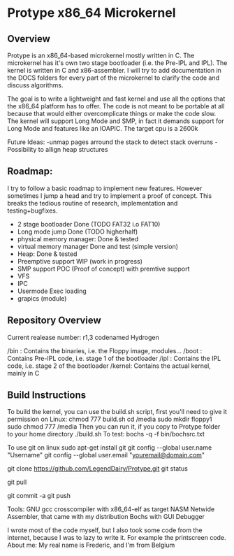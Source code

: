 Protype x86_64 Microkernel
==========================
Overview
--------
Protype is an x86_64-based microkernel mostly written in C.
The microkernel has it's own two stage bootloader (i.e. the Pre-IPL and IPL).
The kernel is written in C and x86-assembler.
I will try to add documentation in the DOCS folders for every part of the microkernel to clarify the code and discuss algorithms.

The goal is to write a lightweight and fast kernel and use all the options that the x86_64 platform has to offer.
The code is not meant to be portable at all because that would either overcomplicate things or make the code slow.
The kernel will support Long Mode and SMP, in fact it demands support for Long Mode and features like an IOAPIC.
The target cpu is a 2600k

Future Ideas:
-unmap pages arround the stack to detect stack overruns
-Possibility to allign heap structures



Roadmap:
--------
I try to follow a basic roadmap to implement new features. However sometimes I jump a head and try to implement a proof of concept.
This breaks the tedious routine of research, implementation and testing+bugfixes.

  * 2 stage bootloader                     Done (TODO FAT32 i.o FAT10)
  * Long mode jump                         Done (TODO higherhalf)
  * physical memory manager:               Done & tested
  * virtual memory manager                 Done and test (simple version)
  * Heap:                                  Done & tested
  * Preemptive support                     WIP (work in progress)
  * SMP support                            POC (Proof of concept) with premtive support
  * VFS
  * IPC
  * Usermode Exec loading
  * grapics (module)



Repository Overview
-------------------
Current realease number: r1,3 codenamed Hydrogen

/bin  :   Contains the binaries, i.e. the Floppy image, modules...
/boot :   Contains Pre-IPL code, i.e. stage 1 of the bootloader
/ipl  :   Contains the IPL code, i.e. stage 2 of the bootloader
/kernel:  Contains the actual kernel, mainly in C



Build Instructions
------------------
To build the kernel, you can use the build.sh script, first you'll need to give it permission on Linux:
chmod 777 build.sh
cd /media
sudo mkdir floppy1
sudo chmod 777 /media
Then you can run it, if you copy to Protype folder to your home directory
./build.sh
To test:
bochs -q -f bin/bochsrc.txt

To use git on linux
sudo apt-get install git
git config --global user.name "Username"
git config --global user.email "youremail@domain.com"

git clone https://github.com/LegendDairy/Protype.git
git status

git pull

git commit -a
git push

Tools:
GNU gcc crosscompiler with x86_64-elf as target
NASM Netwide Assembler, that came with my distribution
Bochs with GUI Debugger

I wrote most of the code myself, but I also took some code from the internet, because I was to lazy to write it.
For example the printscreen code.
About me:
My real name is Frederic, and I'm from Belgium
